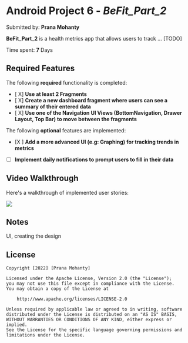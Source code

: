 # Android Project 6 - *BeFit_Part_2*

Submitted by: **Prana Mohanty**

**BeFit_Part_2** is a health metrics app that allows users to track ... [TODO] 

Time spent: **7** Days

## Required Features

The following **required** functionality is completed:

- [ X] **Use at least 2 Fragments**
- [ X] **Create a new dashboard fragment where users can see a summary of their entered data**
- [ X] **Use one of the Navigation UI Views (BottomNavigation, Drawer Layout, Top Bar) to move between the fragments**

The following **optional** features are implemented:

- [X ] **Add a more advanced UI (e.g: Graphing) for tracking trends in metrics**
- [ ] **Implement daily notifications to prompt users to fill in their data**



## Video Walkthrough

Here's a walkthrough of implemented user stories:

<img src='https://github.com/PranaMohanty13/BeFit_Part_2/blob/main/Befit_part2_walkthrough.gif' />

<!-- [ScreenToGif](https://www.screentogif.com/) for Windows -->


## Notes

UI, creating the design

## License

    Copyright [2022] [Prana Mohanty]

    Licensed under the Apache License, Version 2.0 (the "License");
    you may not use this file except in compliance with the License.
    You may obtain a copy of the License at

        http://www.apache.org/licenses/LICENSE-2.0

    Unless required by applicable law or agreed to in writing, software
    distributed under the License is distributed on an "AS IS" BASIS,
    WITHOUT WARRANTIES OR CONDITIONS OF ANY KIND, either express or implied.
    See the License for the specific language governing permissions and
    limitations under the License.
